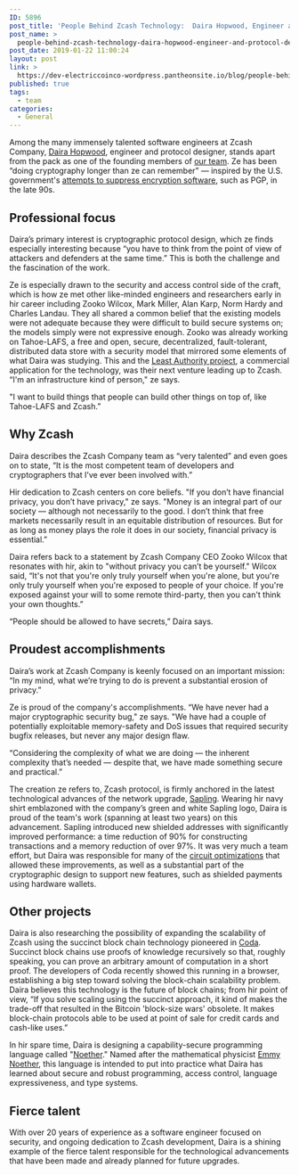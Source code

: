 ```yaml
---
ID: 5896
post_title: 'People Behind Zcash Technology:  Daira Hopwood, Engineer and Protocol Designer'
post_name: >
  people-behind-zcash-technology-daira-hopwood-engineer-and-protocol-designer
post_date: 2019-01-22 11:00:24
layout: post
link: >
  https://dev-electriccoinco-wordpress.pantheonsite.io/blog/people-behind-zcash-technology-daira-hopwood-engineer-and-protocol-designer/
published: true
tags:
  - team
categories:
  - General
---
```

<!-- wp:paragraph -->
<p>Among the many immensely talented software engineers at Zcash Company, <a rel="noreferrer noopener" aria-label=" (opens in a new tab)" href="https://twitter.com/feministplt" target="_blank">Daira Hopwood</a>, engineer and protocol designer, stands apart from the pack as one of the founding members of <a href="https://z.cash/team/">our team</a>. Ze has been “doing cryptography longer than ze can remember” — inspired by the U.S. government's <a href="https://en.wikipedia.org/wiki/Crypto_Wars#PC_era" target="_blank" rel="noreferrer noopener" aria-label=" (opens in a new tab)">attempts to suppress encryption software</a>, such as PGP, in the late 90s.<br /></p>
<!-- /wp:paragraph -->
<!-- wp:heading -->
<h2>Professional focus</h2>
<!-- /wp:heading -->
<!-- wp:paragraph -->
<p>Daira’s primary interest is cryptographic protocol design, which ze finds especially interesting because “you have to think from the point of view of attackers and defenders at the same time.” This is both the challenge and the fascination of the work.</p>
<!-- /wp:paragraph -->
<!-- wp:paragraph -->
<p>Ze is especially drawn to the security and access control side of the craft, which is how ze met other like-minded engineers and researchers early in hir career including Zooko Wilcox, Mark Miller, Alan Karp, Norm Hardy and Charles Landau. They all shared a common belief that the existing models were not adequate because they were difficult to build secure systems on; the models simply were not expressive enough. Zooko was already working on Tahoe-LAFS, a free and open, secure, decentralized, fault-tolerant, distributed data store with a security model that mirrored some elements of what Daira was studying. This and the <a href="https://leastauthority.com/" target="_blank" rel="noreferrer noopener" aria-label=" (opens in a new tab)">Least Authority project</a>, a commercial application for the technology, was their next venture leading up to Zcash. “I'm an infrastructure kind of person," ze says. </p>
<!-- /wp:paragraph -->
<!-- wp:paragraph -->
<p>"I want to build things that people can build other things on top of, like Tahoe-LAFS and Zcash.”</p>
<!-- /wp:paragraph -->
<!-- wp:heading -->
<h2>Why Zcash</h2>
<!-- /wp:heading -->
<!-- wp:paragraph -->
<p>Daira describes the Zcash Company team as “very talented” and even goes on to state, “It is the most competent team of developers and cryptographers that I’ve ever been involved with.”</p>
<!-- /wp:paragraph -->
<!-- wp:paragraph -->
<p>Hir dedication to Zcash centers on core beliefs. "If you don’t have financial privacy, you don’t have privacy," ze says. "Money is an integral part of our society — although not necessarily to the good. I don’t think that free markets necessarily result in an equitable distribution of resources. But for as long as money plays the role it does in our society, financial privacy is essential.”</p>
<!-- /wp:paragraph -->
<!-- wp:paragraph -->
<p>Daira refers back to a statement by Zcash Company CEO Zooko Wilcox that resonates with hir, akin to "without privacy you can’t be yourself." Wilcox said, “It's not that you're only truly yourself when you're alone, but you're only truly yourself when you're exposed to people of your choice. If you're exposed against your will to some remote third-party, then you can't think your own thoughts.” </p>
<!-- /wp:paragraph -->
<!-- wp:paragraph -->
<p>“People should be allowed to have secrets,” Daira says.<br /></p>
<!-- /wp:paragraph -->
<!-- wp:heading -->
<h2>Proudest accomplishments</h2>
<!-- /wp:heading -->
<!-- wp:paragraph -->
<p>Daira’s work at Zcash Company is keenly focused on an important mission: “In my mind, what we’re trying to do is prevent a substantial erosion of privacy.” </p>
<!-- /wp:paragraph -->
<!-- wp:paragraph -->
<p>Ze is proud of the company's accomplishments. “We have never had a major cryptographic security bug," ze says. "We have had a couple of potentially exploitable memory-safety and DoS issues that required security bugfix releases, but never any major design flaw.</p>
<!-- /wp:paragraph -->
<!-- wp:paragraph -->
<p>“Considering the complexity of what we are doing — the inherent complexity that’s needed — despite that, we have made something secure and practical.” <br /></p>
<!-- /wp:paragraph -->
<!-- wp:paragraph -->
<p>The creation ze refers to, Zcash protocol, is firmly anchored in the latest technological advances of the network upgrade, <a href="https://z.cash/blog/sapling-activation-complete/">Sapling</a>. Wearing hir navy shirt emblazoned with the company’s green and white Sapling logo, Daira is proud of the team's work (spanning at least two years) on this advancement. Sapling introduced new shielded addresses with significantly improved performance: a time reduction of 90% for constructing transactions and a memory reduction of over 97%. It was very much a team effort, but Daira was responsible for many of the <a href="https://z.cash/blog/reducing-shielded-proving-time-in-sapling/">circuit optimizations</a> that allowed these improvements, as well as a substantial part of the cryptographic design to support new features, such as shielded payments using hardware wallets.<br /></p>
<!-- /wp:paragraph -->
<!-- wp:heading -->
<h2>Other projects</h2>
<!-- /wp:heading -->
<!-- wp:paragraph -->
<p>Daira is also researching the possibility of expanding the scalability of Zcash using the succinct block chain technology pioneered in <a href="https://codaprotocol.com/" target="_blank" rel="noreferrer noopener" aria-label=" (opens in a new tab)">Coda</a>. Succinct block chains use proofs of knowledge recursively so that, roughly speaking, you can prove an arbitrary amount of computation in a short proof. The developers of Coda recently showed this running in a browser, establishing a big step toward solving the block-chain scalability problem. Daira believes this technology is the future of block chains; from hir point of view, “If you solve scaling using the succinct approach, it kind of makes the trade-off that resulted in the Bitcoin 'block-size wars' obsolete. It makes block-chain protocols able to be used at point of sale for credit cards and cash-like uses.” </p>
<!-- /wp:paragraph -->
<!-- wp:paragraph -->
<p>In hir spare time, Daira is designing a capability-secure programming language called "<a rel="noreferrer noopener" aria-label=" (opens in a new tab)" href="https://github.com/noether-lang" target="_blank">Noether</a>." Named after the mathematical physicist <a href="https://en.wikipedia.org/wiki/Emmy_Noether" target="_blank" rel="noreferrer noopener" aria-label=" (opens in a new tab)">Emmy Noether</a>, this language is intended to put into practice what Daira has learned about secure and robust programming, access control, language expressiveness, and type systems.</p>
<!-- /wp:paragraph -->
<!-- wp:paragraph -->
<p></p>
<!-- /wp:paragraph -->
<!-- wp:heading -->
<h2>Fierce talent</h2>
<!-- /wp:heading -->
<!-- wp:paragraph -->
<p>With over 20 years of experience as a software engineer focused on security, and ongoing dedication to Zcash development, Daira is a shining example of the fierce talent responsible for the technological advancements that have been made and already planned for future upgrades.<br /></p>
<!-- /wp:paragraph -->